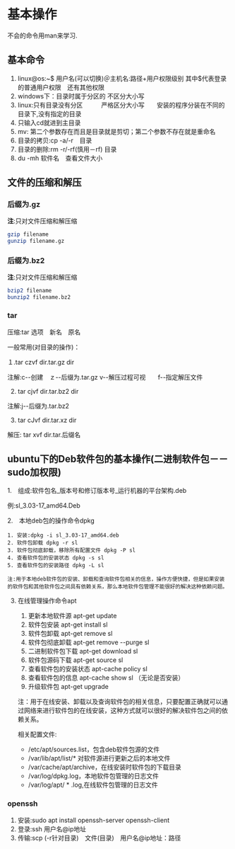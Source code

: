 # 基本操作
不会的命令用man来学习.
## 基本命令
1. linux@os:~$     用户名(可以切换)＠主机名:路径+用户权限级别    其中$代表登录的普通用户权限　还有其他权限
2. windows下：目录时属于分区的  不区分大小写
3. linux:只有目录没有分区　　　严格区分大小写　　安装的程序分装在不同的目录下,没有指定的目录
4. 只输入cd就进到主目录
5. mv: 第二个参数存在而且是目录就是剪切；第二个参数不存在就是重命名
6. 目录的拷贝:cp -a/-r　目录
7. 目录的删除:rm -r/-rf(慎用－rf) 目录
8. du -mh 软件名　查看文件大小

## 文件的压缩和解压
### 后缀为.gz　　
**注**:只对文件压缩和解压缩
```sh  
gzip filename
gunzip filename.gz
```
### 后缀为.bz2
**注**:只对文件压缩和解压缩
```sh
bzip2 filename
bunzip2 filename.bz2
```
### tar
压缩:tar 选项　新名　原名

一般常用(对目录的操作)：

１.tar czvf dir.tar.gz dir

注解:c--创建　ｚ--后缀为.tar.gz  v--解压过程可视　　f--指定解压文件

2. tar cjvf dir.tar.bz2 dir

注解:j--后缀为.tar.bz2

3. tar cJvf dir.tar.xz dir

解压: tar xvf dir.tar.后缀名

## ubuntu下的Deb软件包的基本操作(二进制软件包－－sudo加权限)

1.　组成:软件包名_版本号和修订版本号_运行机器的平台架构.deb

例:sl_3.03-17_amd64.Deb

2.　本地deb包的操作命令dpkg

    1. 安装:dpkg -i sl_3.03-17_amd64.deb
    2. 软件包卸载 dpkg -r sl
    3. 软件包彻底卸载，移除所有配置文件 dpkg -P sl
    4. 查看软件包的安装状态 dpkg -s sl
    5. 查看软件包的安装路径 dpkg -L sl
    
    注:用于本地deb软件包的安装、卸载和查询软件包相关的信息，操作方便快捷，但是如果安装的软件包和其他软件包之间具有依赖关系，那么本地软件包管理不能很好的解决这种依赖问题。
    
3. 在线管理操作命令apt

    1. 更新本地软件源 apt-get update
    1. 软件包安装 apt-get install sl
    1. 软件包卸载 apt-get remove sl
    1. 软件包彻底卸载 apt-get remove --purge sl
    1. 二进制软件包下载 apt-get download sl
    1. 软件包源码下载 apt-get source sl
    1. 查看软件包的安装状态 apt-cache policy sl
    1. 查看软件包的信息 apt-cache show sl （无论是否安装）
    1. 升级软件包 apt-get upgrade
    
    注：用于在线安装、卸载以及查询软件包的相关信息，只要配置正确就可以通过网络来进行软件包的在线安装，这种方式就可以很好的解决软件包之间的依赖关系。
    
    相关配置文件:
    * /etc/apt/sources.list，包含deb软件包源的文件
    * /var/lib/apt/list/* 对软件源进行更新之后的本地文件
    * /var/cache/apt/archive，在线安装时软件包的下载目录
    * /var/log/dpkg.log，本地软件包管理的日志文件
    * /var/log/apt/ * .log,在线软件包管理的日志文件
    
### openssh

1. 安装:sudo apt install openssh-server openssh-client
2. 登录:ssh 用户名@ip地址
3. 传输:scp (-r针对目录)　文件(目录)　用户名@ip地址：路径
